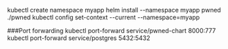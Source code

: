 kubectl create namespace myapp
helm install --namespace myapp pwned ./pwned
kubectl config set-context --current --namespace=myapp

###Port forwarding
kubectl port-forward service/pwned-chart 8000:777
kubectl port-forward service/postgres 5432:5432
